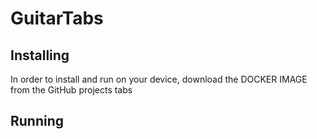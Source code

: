 # GuitarTabs

<h2>Installing</h2>
<p>In order to install and run on your device, download the DOCKER IMAGE from the GitHub projects tabs</p>

<h2>Running</h2>
<p></p>
